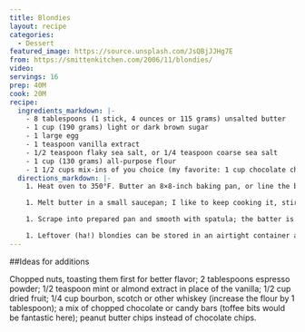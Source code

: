 ```yaml
---
title: Blondies
layout: recipe
categories:
  - Dessert
featured_image: https://source.unsplash.com/JsQBjJJHg7E
from: https://smittenkitchen.com/2006/11/blondies/
video:
servings: 16
prep: 40M
cook: 20M
recipe:
  ingredients_markdown: |-
    - 8 tablespoons (1 stick, 4 ounces or 115 grams) unsalted butter
    - 1 cup (190 grams) light or dark brown sugar
    - 1 large egg
    - 1 teaspoon vanilla extract
    - 1/2 teaspoon flaky sea salt, or 1/4 teaspoon coarse sea salt
    - 1 cup (130 grams) all-purpose flour
    - 1 1/2 cups mix-ins of you choice (my favorite: 1 cup chocolate chips plus 1/2 cup chopped toasted walnuts, see below for more suggestions)
  directions_markdown: |-
    1. Heat oven to 350°F. Butter an 8×8-inch baking pan, or line the bottom and two sides of one with parchment paper, buttering the exposed parts.

    1. Melt butter in a small saucepan; I like to keep cooking it, stirring occasionally, until it becomes toasty and browned at the bottom and has an unbelievable aroma. It’s definitely worth the trouble here. Pour into a medium or large bowl and whisk in sugar until smooth. At this point, it should be cooled to lukewarm, but if it’s not, let it rest for a few minutes until it is, then whisk in egg, vanilla, and sea salt. Stir in flour and additions of your choice.

    1. Scrape into prepared pan and smooth with spatula; the batter is thick and will take some nudging. Bake for 20 to 25 minutes, until lightly browned at edges but looks a tiny bit under-baked. (I always err on the side of caution with baking times — nobody ever complained about a gooey-middled cookie.) Let blondies cool in pan, or just let them cool in it for 10 minutes and use the parchment sling to slide them onto a cutting board. Cut into 16 or more squares.

    1. Leftover (ha!) blondies can be stored in an airtight container at room temperature for up to a week.
---
```


##Ideas for additions

Chopped nuts, toasting them first for better flavor; 2 tablespoons espresso powder; 1/2 teaspoon mint or almond extract in place of the vanilla; 1/2 cup dried fruit; 1/4 cup bourbon, scotch or other whiskey (increase the flour by 1 tablespoon); a mix of chopped chocolate or candy bars (toffee bits would be fantastic here); peanut butter chips instead of chocolate chips.
